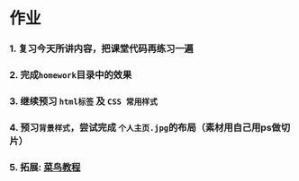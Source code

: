 # 作业

### 1. 复习今天所讲内容，把课堂代码再练习一遍

### 2. 完成`homework`目录中的效果

### 3. 继续预习 `html标签` 及 `CSS 常用样式`

### 4. 预习`背景样式`，尝试完成 `个人主页.jpg`的布局（素材用自己用ps做切片）

### 5. 拓展: [菜鸟教程](http://www.runoob.com/)

